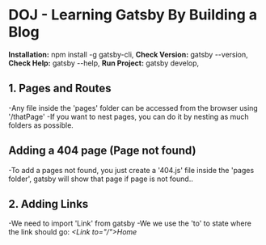 # DOJ - Learning Gatsby By Building a Blog

**Installation:** npm install -g gatsby-cli,
**Check Version:** gatsby --version,
**Check Help:** gatsby --help,
**Run Project:** gatsby develop,

## 1. Pages and Routes

-Any file inside the 'pages' folder can be accessed from the browser using '/thatPage'
-If you want to nest pages, you can do it by nesting as much folders as possible.

## Adding a 404 page (Page not found)

-To add a pages not found, you just create a '404.js' file inside the 'pages folder', gatsby will show that page if page is not found..

## 2. Adding Links

-We need to import 'Link' from gatsby
-We we use the 'to' to state where the link should go:
_\<Link to="/">Home</Link>_
